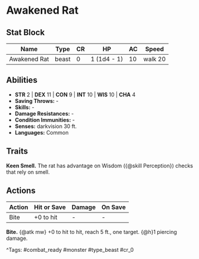 # Awakened Rat

## Stat Block

| Name | Type | CR | HP | AC | Speed |
|------|------|----|----|----|-------|
| Awakened Rat | beast | 0 | 1 (1d4 - 1) | 10 | walk 20 |

## Abilities

- **STR** 2 | **DEX** 11 | **CON** 9 | **INT** 10 | **WIS** 10 | **CHA** 4
- **Saving Throws:** -  
- **Skills:** -  
- **Damage Resistances:** -  
- **Condition Immunities:** -  
- **Senses:** darkvision 30 ft.  
- **Languages:** Common

## Traits

**Keen Smell.** The rat has advantage on Wisdom ({@skill Perception}) checks that rely on smell.


## Actions

| Action | Hit or Save | Damage | On Save |
|--------|--------------|--------|----------|
| Bite | +0 to hit | - | - |

**Bite.** {@atk mw} +0 to hit to hit, reach 5 ft., one target. {@h}1 piercing damage.


^Tags: #combat_ready #monster #type_beast #cr_0